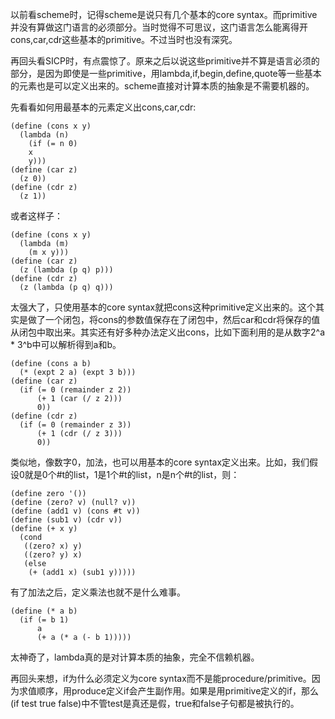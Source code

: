 以前看scheme时，记得scheme是说只有几个基本的core syntax。而primitive并没有算做这门语言的必须部分。当时觉得不可思议，这门语言怎么能离得开cons,car,cdr这些基本的primitive。不过当时也没有深究。

再回头看SICP时，有点震惊了。原来之后以说这些primitive并不算是语言必须的部分，是因为即使是一些primitive，用lambda,if,begin,define,quote等一些基本的元素也是可以定义出来的。scheme直接对计算本质的抽象是不需要机器的。

先看看如何用最基本的元素定义出cons,car,cdr:

	(define (cons x y)
	  (lambda (n)
	    (if (= n 0)
		x
		y)))
	(define (car z)
	  (z 0))
	(define (cdr z)
	  (z 1))

或者这样子：

	(define (cons x y)
	  (lambda (m)
	    (m x y)))
	(define (car z)
	  (z (lambda (p q) p)))
	(define (cdr z)
	  (z (lambda (p q) q)))

太强大了，只使用基本的core syntax就把cons这种primitive定义出来的。这个其实是做了一个闭包，将cons的参数值保存在了闭包中，然后car和cdr将保存的值从闭包中取出来。其实还有好多种办法定义出cons，比如下面利用的是从数字2^a * 3^b中可以解析得到a和b。

	(define (cons a b)
	  (* (expt 2 a) (expt 3 b)))
	(define (car z)
	  (if (= 0 (remainder z 2))
	      (+ 1 (car (/ z 2)))
	      0))
	(define (cdr z)
	  (if (= 0 (remainder z 3))
	      (+ 1 (cdr (/ z 3)))
	      0))

类似地，像数字0，加法，也可以用基本的core syntax定义出来。比如，我们假设0就是0个#t的list，1是1个#t的list，n是n个#t的list，则：

	(define zero '())
	(define (zero? v) (null? v))
	(define (add1 v) (cons #t v))
	(define (sub1 v) (cdr v))
	(define (+ x y)
	  (cond
	   ((zero? x) y)
	   ((zero? y) x)
	   (else
	    (+ (add1 x) (sub1 y)))))

有了加法之后，定义乘法也就不是什么难事。

	(define (* a b)
	  (if (= b 1)
	      a
	      (+ a (* a (- b 1)))))

太神奇了，lambda真的是对计算本质的抽象，完全不信赖机器。

再回头来想，if为什么必须定义为core syntax而不是能procedure/primitive。因为求值顺序，用produce定义if会产生副作用。如果是用primitive定义的if，那么 (if test true false)中不管test是真还是假，true和false子句都是被执行的。
